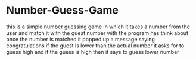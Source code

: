 # Number-Guess-Game 
this is a simple number guessing game in which it takes a number from the user and match it with the guest number with the program has think about once the number is matched it popped up a message saying congratulations if the guest is lower than the actual number it asks for to guess high and if the guess is high then it says  to guess lower number
